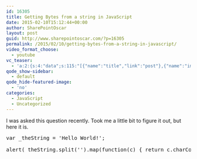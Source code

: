 ```yaml
---
id: 16305
title: Getting Bytes from a string in JavaScript
date: 2015-02-10T15:12:44+00:00
author: SharePointOscar
layout: post
guid: http://www.sharepointoscar.com/?p=16305
permalink: /2015/02/10/getting-bytes-from-a-string-in-javascript/
video_format_choose:
  - youtube
vc_teaser:
  - 'a:2:{s:4:"data";s:115:"[{"name":"title","link":"post"},{"name":"image","image":"featured","link":"none"},{"name":"text","mode":"excerpt"}]";s:7:"bgcolor";s:0:"";}'
qode_show-sidebar:
  - default
qode_hide-featured-image:
  - 'no'
categories:
  - JavaScript
  - Uncategorized
---
```

I was asked this question recently. Took me a little bit to figure it out, but here it is.

<pre class="brush:javascript">var _theString = 'Hello World!';

alert(_theString.split('').map(function(c) { return c.charCodeAt(); }));</pre>

&nbsp;